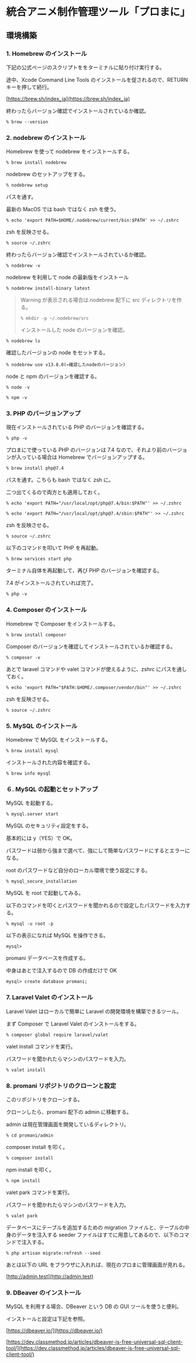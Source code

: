 # 統合アニメ制作管理ツール「プロまに」

## 環境構築

### 1. Homebrew のインストール

下記の公式ページのスクリプトををターミナルに貼り付け実行する。

途中、Xcode Command Line Tools のインストールを促されるので、RETURN キーを押して続行。

[https://brew.sh/index_ja](https://brew.sh/index_ja)

終わったらバージョン確認でインストールされているか確認。

```command
% brew --version
```

### 2. nodebrew のインストール

Homebrew を使って nodebrew をインストールする。

```command
% brew install nodebrew
```

nodebrew のセットアップをする。

```command
% nodebrew setup
```

パスを通す。

最新の MacOS では bash ではなく zsh を使う。

```command
% echo 'export PATH=$HOME/.nodebrew/current/bin:$PATH' >> ~/.zshrc
```

zsh を反映させる。

```command
% source ~/.zshrc
```

終わったらバージョン確認でインストールされているか確認。

```command
% nodebrew -v
```

nodebrew を利用して node の最新版をインストール

```command
% nodebrew install-binary latest
```

> Warning が表示される場合は.nodebrew 配下に src ディレクトリを作る。
>
> ```command
> % mkdir -p ~/.nodebrew/src
> ```
>
> インストールした node のバージョンを確認。

```command
% nodebrew ls
```

確認したバージョンの node をセットする。

```command
% nodebrew use v13.8.0(←確認したnodeのバージョン)
```

node と npm のバージョンを確認する。

```command
% node -v
```

```command
% npm -v
```

### 3. PHP のバージョンアップ

現在インストールされている PHP のバージョンを確認する。

```command
% php -v
```

プロまにで使っている PHP のバージョンは 7.4 なので、それより前のバージョンが入っている場合は Homebrew でバージョンアップする。

```command
% brew install php@7.4
```

パスを通す。こちらも bash ではなく zsh に。

二つ出てくるので両方とも適用しておく。

```command
% echo 'export PATH="/usr/local/opt/php@7.4/bin:$PATH"' >> ~/.zshrc
```

```command
% echo 'export PATH="/usr/local/opt/php@7.4/sbin:$PATH"' >> ~/.zshrc
```

zsh を反映させる。

```command
% source ~/.zshrc
```

以下のコマンドを叩いて PHP を再起動。

```command
% brew services start php
```

ターミナル自体を再起動して、再び PHP のバージョンを確認する。

7.4 がインストールされていれば完了。

```command
% php -v
```

### 4. Composer のインストール

Homebrew で Composer をインストールする。

```command
% brew install composer
```

Composer のバージョンを確認してインストールされているか確認する。

```command
% composer -v
```

あとで laravel コマンドや valet コマンドが使えるように、zshrc にパスを通しておく。

```command
% echo 'export PATH="$PATH:$HOME/.composer/vendor/bin"' >> ~/.zshrc
```

zsh を反映させる。

```command
% source ~/.zshrc
```

### 5. MySQL のインストール

Homebrew で MySQL をインストールする。

```command
% brew install mysql
```

インストールされた内容を確認する。

```command
% brew info mysql
```

### ６. MySQL の起動とセットアップ

MySQL を起動する。

```command
% mysql.server start
```

MySQL のセキュリティ設定をする。

基本的には y（YES）で OK。

パスワードは弱から強まで選べて、強にして簡単なパスワードにするとエラーになる。

root のパスワードなど自分のローカル環境で使う設定にする。

```command
% mysql_secure_installation
```

MySQL を root で起動してみる。

以下のコマンドを叩くとパスワードを聞かれるので設定したパスワードを入力する。

```command
% mysql -u root -p
```

以下の表示になれば MySQL を操作できる。

```command
mysql>
```

promani データベースを作成する。

中身はあとで注入するので DB の作成だけで OK

```command
mysql> create database promani;
```

### 7. Laravel Valet のインストール

Laravel Valet はローカルで簡単に Laravel の開発環境を構築できるツール。

まず Composer で Laravel Valet のインストールをする。

```command
% composer global require laravel/valet
```

valet install コマンドを実行。

パスワードを聞かれたらマシンのパスワードを入力。

```command
% valet install
```

### 8. promani リポジトリのクローンと設定

このリポジトリをクローンする。

クローンしたら、promani 配下の admin に移動する。

admin は現在管理画面を開発しているディレクトリ。

```command
% cd promani/admin
```

composer install を叩く。

```command
% composer install
```

npm install を叩く。

```command
% npm install
```

valet park コマンドを実行。

パスワードを聞かれたらマシンのパスワードを入力。

```command
% valet park
```

データベースにテーブルを追加するための migration ファイルと、テーブルの中身のデータを注入する seeder ファイルはすでに用意してあるので、以下のコマンドで注入する。

```command
% php artisan migrate:refresh --seed
```

あとは以下の URL をブラウザに入れれば、現在のプロまに管理画面が見れる。

[http://admin.test](http://admin.test)

### 9. DBeaver のインストール

MySQL を利用する場合、DBeaver という DB の GUI ツールを使うと便利。

インストールと設定は下記を参照。

[https://dbeaver.io/](https://dbeaver.io/)

[https://dev.classmethod.jp/articles/dbeaver-is-free-universal-sql-client-tool/](https://dev.classmethod.jp/articles/dbeaver-is-free-universal-sql-client-tool/)

